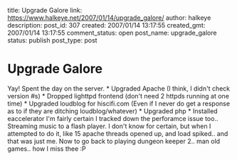 title: Upgrade Galore
link: https://www.halkeye.net/2007/01/14/upgrade_galore/
author: halkeye
description: 
post_id: 307
created: 2007/01/14 13:17:55
created_gmt: 2007/01/14 13:17:55
comment_status: open
post_name: upgrade_galore
status: publish
post_type: post

# Upgrade Galore

Yay! Spent the day on the server. * Upgraded Apache (I think, I didn't check version #s) * Dropped lighttpd frontend (don't need 2 httpds running at one time) * Upgraded loudblog for hiscifi.com (Even if I never do get a response as to if they are ditching loudblog/whatever) * Upgraded php * Installed eaccelerator I'm fairly certain I tracked down the perforamce issue too.. Streaming music to a flash player. I don't know for certain, but when I attempted to do it, like 15 apache threads opened up, and load spiked.. and that was just me. Now to go back to playing dungeon keeper 2.. man old games.. how I miss thee :P